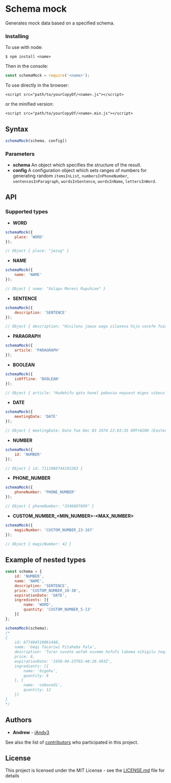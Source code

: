 # Schema mock
Generates mock data based on a specified schema.

### Installing
To use with node:
```
$ npm install <name>
```

Then in the console:
```javascript
const schemaMock = require('<name>');
```

To use directly in the browser:
```
<script src="path/to/yourCopyOf/<name>.js"></script>
```

or the minified version:
```
<script src="path/to/yourCopyOf/<name>.min.js"></script>
```

## Syntax
```javascript
schemaMock(schema, config[)
```

### Parameters
* **schema**
An object which specifies the structure of the result.
* **config**
A configuration object which sets ranges of numbers for generating random `itemsInList`, `numbersInPhoneNumber`, `sentencesInParagraph`, `wordsInSentence`, `wordsInName`, `lettersInWord`.

## API

### Supported types
* **WORD**
```javascript
schemaMock({
	place: 'WORD'
}); 

// Object { place: "jezug" }
```
* **NAME**
```javascript
schemaMock({
	name: 'NAME'
}); 

// Object { name: "Xolapu Moreni Rupuhixe" }
```
* **SENTENCE**
```javascript
schemaMock({
	description: 'SENTENCE'
}); 

// Object { description: "Hivilonu jowux wogo zilaxexa hijo vocefe fuzar." }
```
* **PARAGRAPH**
```javascript
schemaMock({
	article: 'PARAGRAPH'
});
```
* **BOOLEAN**
```javascript
schemaMock({
	isOffline: 'BOOLEAN'
}); 

// Object { article: "Hudehifu qatu hanel peboviw nepuxut miges vibocu zatipe retuq. Bihu safa juzu tufuho bojap rimapo hovuqasi faha vezu. Dicewama yivusuhu valuy qunowaci jixun. Xoyuvo befo rorer tudo qabac butap pezu tebawup cedow. Puvasar tote xeqer cuxeduzo wico zequrefi lirabad periniw. Jamopofe cucojuh menu cawete denipivu." }
```
* **DATE**
```javascript
schemaMock({
	meetingDate: 'DATE'
}); 

// Object { meetingDate: Date Tue Dec 03 1974 22:03:35 GMT+0200 (Eastern European Standard Time) }
```
* **NUMBER**
```javascript
schemaMock({
	id: 'NUMBER'
}); 

// Object { id: 7111080744192283 }
```
* **PHONE_NUMBER**
```javascript
schemaMock({
	phoneNumber: 'PHONE_NUMBER'
}); 

// Object { phoneNumber: "3346807899" }
```
* **CUSTOM_NUMBER_<MIN_NUMBER>-<MAX_NUMBER>**
```javascript
schemaMock({
	magicNumber: 'CUSTOM_NUMBER_23-167'
}); 

// Object { magicNumber: 42 }
```

## Example of nested types

```javascript
const schema = {
	id: 'NUMBER',
	name: 'NAME',
	description: 'SENTENCE',
	price: 'CUSTOM_NUMBER_10-30',
	expirationDate: 'DATE',
	ingredients: [{
		name: 'WORD',
		quantity: 'CUSTOM_NUMBER_5-13'
	}]
};

schemaMock(schema);
/*
{
	id: 677404510061448,
	name: 'Geqi Tacariwi Pitaheba Pala',
	description: 'Turar suvete wofah xuvome hofufi laboma nihigilu teqiz.',
	price: 8,
	expirationDate: '1958-04-23T02:48:28.493Z',
	ingredients: [{
		name: 'bigohu',
		quantity: 6
	}, {
		name: 'ceboxodi',
		quantity: 12
	}]
}
*/
```

## Authors
* **Andrew** - [iAndy3](https://github.com/iAndy3)

See also the list of [contributors](https://github.com/iAndy3/schema-mock/graphs/contributors) who participated in this project.

## License
This project is licensed under the MIT License - see the [LICENSE.md](LICENSE.md) file for details